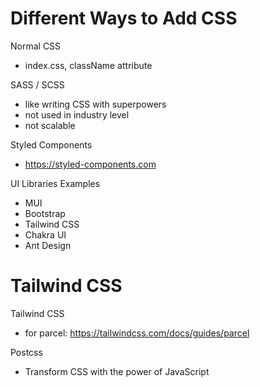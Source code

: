 # Different Ways to Add CSS
Normal CSS
- index.css, className attribute

SASS / SCSS
- like writing CSS with superpowers
- not used in industry level
- not scalable

Styled Components
- https://styled-components.com

UI Libraries Examples
- MUI
- Bootstrap
- Tailwind CSS
- Chakra UI
- Ant Design

# Tailwind CSS
Tailwind CSS
- for parcel: https://tailwindcss.com/docs/guides/parcel

Postcss
- Transform CSS with the power of JavaScript